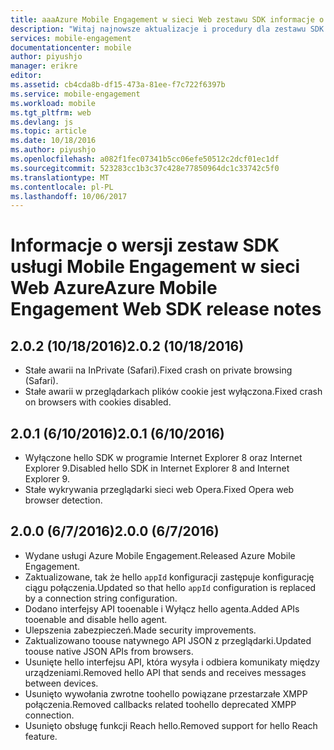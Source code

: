 ```yaml
---
title: aaaAzure Mobile Engagement w sieci Web zestawu SDK informacje o wersji | Dokumentacja firmy Microsoft
description: "Witaj najnowsze aktualizacje i procedury dla zestawu SDK sieci Web dla usługi Azure Mobile Engagement"
services: mobile-engagement
documentationcenter: mobile
author: piyushjo
manager: erikre
editor: 
ms.assetid: cb4cda8b-df15-473a-81ee-f7c722f6397b
ms.service: mobile-engagement
ms.workload: mobile
ms.tgt_pltfrm: web
ms.devlang: js
ms.topic: article
ms.date: 10/18/2016
ms.author: piyushjo
ms.openlocfilehash: a082f1fec07341b5cc06efe50512c2dcf01ec1df
ms.sourcegitcommit: 523283cc1b3c37c428e77850964dc1c33742c5f0
ms.translationtype: MT
ms.contentlocale: pl-PL
ms.lasthandoff: 10/06/2017
---
```

# <a name="azure-mobile-engagement-web-sdk-release-notes"></a><span data-ttu-id="ead2e-103">Informacje o wersji zestaw SDK usługi Mobile Engagement w sieci Web Azure</span><span class="sxs-lookup"><span data-stu-id="ead2e-103">Azure Mobile Engagement Web SDK release notes</span></span>
## <a name="202-10182016"></a><span data-ttu-id="ead2e-104">2.0.2 (10/18/2016)</span><span class="sxs-lookup"><span data-stu-id="ead2e-104">2.0.2 (10/18/2016)</span></span>
* <span data-ttu-id="ead2e-105">Stałe awarii na InPrivate (Safari).</span><span class="sxs-lookup"><span data-stu-id="ead2e-105">Fixed crash on private browsing (Safari).</span></span>
* <span data-ttu-id="ead2e-106">Stałe awarii w przeglądarkach plików cookie jest wyłączona.</span><span class="sxs-lookup"><span data-stu-id="ead2e-106">Fixed crash on browsers with cookies disabled.</span></span>

## <a name="201-6102016"></a><span data-ttu-id="ead2e-107">2.0.1 (6/10/2016)</span><span class="sxs-lookup"><span data-stu-id="ead2e-107">2.0.1 (6/10/2016)</span></span>
* <span data-ttu-id="ead2e-108">Wyłączone hello SDK w programie Internet Explorer 8 oraz Internet Explorer 9.</span><span class="sxs-lookup"><span data-stu-id="ead2e-108">Disabled hello SDK in Internet Explorer 8 and Internet Explorer 9.</span></span>
* <span data-ttu-id="ead2e-109">Stałe wykrywania przeglądarki sieci web Opera.</span><span class="sxs-lookup"><span data-stu-id="ead2e-109">Fixed Opera web browser detection.</span></span>

## <a name="200-672016"></a><span data-ttu-id="ead2e-110">2.0.0 (6/7/2016)</span><span class="sxs-lookup"><span data-stu-id="ead2e-110">2.0.0 (6/7/2016)</span></span>
* <span data-ttu-id="ead2e-111">Wydane usługi Azure Mobile Engagement.</span><span class="sxs-lookup"><span data-stu-id="ead2e-111">Released Azure Mobile Engagement.</span></span>
* <span data-ttu-id="ead2e-112">Zaktualizowane, tak że hello `appId` konfiguracji zastępuje konfigurację ciągu połączenia.</span><span class="sxs-lookup"><span data-stu-id="ead2e-112">Updated so that hello `appId` configuration is replaced by a connection string configuration.</span></span>
* <span data-ttu-id="ead2e-113">Dodano interfejsy API tooenable i Wyłącz hello agenta.</span><span class="sxs-lookup"><span data-stu-id="ead2e-113">Added APIs tooenable and disable hello agent.</span></span>
* <span data-ttu-id="ead2e-114">Ulepszenia zabezpieczeń.</span><span class="sxs-lookup"><span data-stu-id="ead2e-114">Made security improvements.</span></span>
* <span data-ttu-id="ead2e-115">Zaktualizowano toouse natywnego API JSON z przeglądarki.</span><span class="sxs-lookup"><span data-stu-id="ead2e-115">Updated toouse native JSON APIs from browsers.</span></span>
* <span data-ttu-id="ead2e-116">Usunięte hello interfejsu API, która wysyła i odbiera komunikaty między urządzeniami.</span><span class="sxs-lookup"><span data-stu-id="ead2e-116">Removed hello API that sends and receives messages between devices.</span></span>
* <span data-ttu-id="ead2e-117">Usunięto wywołania zwrotne toohello powiązane przestarzałe XMPP połączenia.</span><span class="sxs-lookup"><span data-stu-id="ead2e-117">Removed callbacks related toohello deprecated XMPP connection.</span></span>
* <span data-ttu-id="ead2e-118">Usunięto obsługę funkcji Reach hello.</span><span class="sxs-lookup"><span data-stu-id="ead2e-118">Removed support for hello Reach feature.</span></span>

